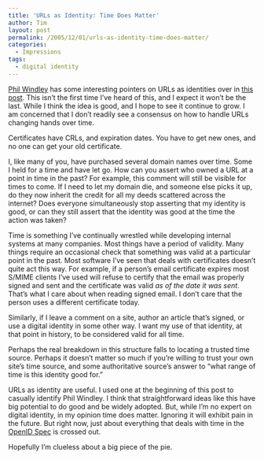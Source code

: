 ```yaml
---
title: 'URLs as Identity: Time Does Matter'
author: Tim
layout: post
permalink: /2005/12/01/urls-as-identity-time-does-matter/
categories:
  - Impressions
tags:
  - digital identity
---
```

[Phil Windley][1] has some interesting pointers on URLs as identities over in [this post][2]. This isn&#8217;t the first time I&#8217;ve heard of this, and I expect it won&#8217;t be the last. While I think the idea is good, and I hope to see it continue to grow. I am concerned that I don&#8217;t readily see a consensus on how to handle URLs changing hands over time.

Certificates have CRLs, and expiration dates. You have to get new ones, and no one can get your old certificate.

I, like many of you, have purchased several domain names over time. Some I held for a time and have let go. How can you assert who owned a URL at a point in time in the past? For example, this comment will still be visible for times to come. If I need to let my domain die, and someone else picks it up, do they now inherit the credit for all my deeds scattered across the internet? Does everyone simultaneously stop asserting that my identity is good, or can they still assert that the identity was good at the time the action was taken?

Time is something I&#8217;ve continually wrestled while developing internal systems at many companies. Most things have a period of validity. Many things require an occasional check that something was valid at a particular point in the past. Most software I&#8217;ve seen that deals with certificates doesn&#8217;t quite act this way. For example, if a person&#8217;s email certificate expires most S/MIME clients I&#8217;ve used will refuse to certify that the email was properly signed and sent and the certificate was valid *as of the date it was sent*. That&#8217;s what I care about when reading signed email. I don&#8217;t care that the person uses a different certificate today.

Similarly, if I leave a comment on a site, author an article that&#8217;s signed, or use a digital identity in some other way. I want my use of that identity, at that point in history, to be considered valid for all time.

Perhaps the real breakdown in this structure falls to locating a trusted time source. Perhaps it doesn&#8217;t matter so much if you&#8217;re willing to trust your own site&#8217;s time source, and some authoritative source&#8217;s answer to &#8220;what range of time is this identity good for.&#8221;

URLs as identity are useful. I used one at the beginning of this post to casually identify Phil Windley. I think that straightforward ideas like this have big potential to do good and be widely adopted. But, while I&#8217;m no expert on digital identity, in my opinion time does matter. Ignoring it will exhibit pain in the future. But right now, just about everything that deals with time in the [OpenID Spec][3] is crossed out.

Hopefully I&#8217;m clueless about a big piece of the pie.

 [1]: http://www.windley.com/
 [2]: http://www.windley.com/archives/2005/11/urls_as_identit.shtml "Phil Windley's Technometria | URLs as Identity"
 [3]: http://openid.net/specs.bml
